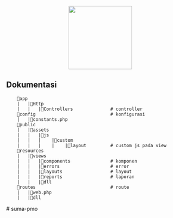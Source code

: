 <p align="center"><img src="https://github.com/ABDUL-HALIM-MUKLIS/pmo/blob/main/public/assets/images/logo/ic_suma.png" width="170"></p>
<p align="center">

## Dokumentasi
<!-- struktur folder -->
```
    📁app
    |   |📁Http
    |   |   |📁Controllers              # controller
    📁config                            # konfigurasi
    |   |📄constants.php
    📁public
    |   |📁assets
    |   |   |📁js
    |   |   |    |📁custom
    |   |   |    |    |📁layout         # custom js pada view
    📁resources
    |   |📁views
    |   |   |📁components               # komponen
    |   |   |📁errors                   # error
    |   |   |📁layouts                  # layout
    |   |   |📁reports                  # laporan
    |   |   |📁dll
    📁routes                            # route
    |   |📄web.php
    |   |📄dll
```
#   s u m a - p m o  
 